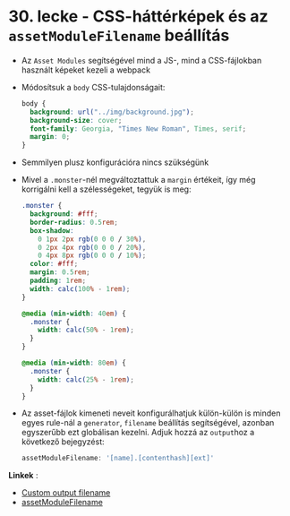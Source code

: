 # 30. lecke - CSS-háttérképek és az `assetModuleFilename` beállítás
- Az `Asset Modules` segítségével mind a JS-, mind a CSS-fájlokban használt képeket kezeli a webpack
- Módosítsuk a `body` CSS-tulajdonságait:

  ```css
  body {
    background: url("../img/background.jpg");
    background-size: cover;
    font-family: Georgia, "Times New Roman", Times, serif;
    margin: 0;
  }
  ```

- Semmilyen plusz konfigurációra nincs szükségünk
- Mivel a `.monster`-nél megváltoztattuk a `margin` értékeit, így még korrigálni kell a szélességeket, tegyük is meg:

  ```css
  .monster {
    background: #fff;
    border-radius: 0.5rem;
    box-shadow:
      0 1px 2px rgb(0 0 0 / 30%),
      0 2px 4px rgb(0 0 0 / 20%),
      0 4px 8px rgb(0 0 0 / 10%);
    color: #fff;
    margin: 0.5rem;
    padding: 1rem;
    width: calc(100% - 1rem);
  }

  @media (min-width: 40em) {
    .monster {
      width: calc(50% - 1rem);
    }
  }

  @media (min-width: 80em) {
    .monster {
      width: calc(25% - 1rem);
    }
  }
  ```

- Az asset-fájlok kimeneti neveit konfigurálhatjuk külön-külön is minden egyes rule-nál a `generator`, `filename` beállítás segítségével, azonban egyszerűbb ezt globálisan kezelni. Adjuk hozzá az `output`hoz a következő bejegyzést:

  ```javascript
  assetModuleFilename: '[name].[contenthash][ext]'
  ```

**Linkek** :
- [Custom output filename](https://webpack.js.org/guides/asset-modules/#custom-output-filename)
- [assetModuleFilename](https://webpack.js.org/configuration/output/#outputassetmodulefilename)
